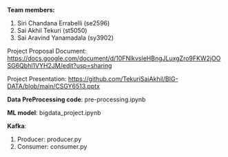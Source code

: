 **Team members:**
1. Siri Chandana Errabelli (se2596) 
2. Sai Akhil Tekuri (st5050) 
3. Sai Aravind Yanamadala (sy3902)


Project Proposal Document: https://docs.google.com/document/d/10FNlkvsleHBngJLuxgZro9FKW2jOOSG6Qbhl1VYH2JM/edit?usp=sharing

Project Presentation: https://github.com/TekuriSaiAkhil/BIG-DATA/blob/main/CSGY6513.pptx

**Data PreProcessing code**: pre-processing.ipynb

**ML model**: bigdata_project.ipynb

**Kafka**:
1. Producer: producer.py
2. Consumer: consumer.py
